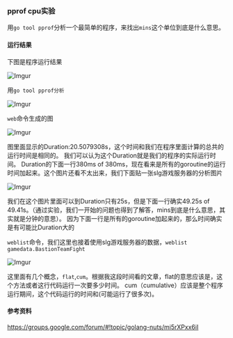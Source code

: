 ### pprof cpu实验
用`go tool pprof`分析一个最简单的程序，来找出`mins`这个单位到底是什么意思。

#### 运行结果
下图是程序运行结果

![Imgur](http://i.imgur.com/8uzBKBi.png)

用`go tool pprof分析`

![Imgur](http://i.imgur.com/m7vnbOr.png)

`web`命令生成的图

![Imgur](http://i.imgur.com/ulDOHUQ.png)

图里面显示的Duration:20.5079308s，这个时间和我们在程序里面计算的总共的运行时间是相同的。
我们可以认为这个Duration就是我们的程序的实际运行时间。
Duration的下面一行380ms of 380ms，现在看来是所有的goroutine的运行时间加起来。这个图片还看不太出来，我们下面贴一张slg游戏服务器的分析图片

![Imgur](http://i.imgur.com/i2368cb.png)

我们在这个图片里面可以到Duration只有25s，但是下面一行确实49.25s of 49.41s。（通过实验，我们一开始的问题也得到了解答，mins到底是什么意思，其实就是分钟的意思）。
因为下面一行是所有的goroutine加起来的，那么时间确实是有可能比Duration大的

`weblist`命令，我们这里也接着使用slg游戏服务器的数据，`weblist gamedata.BastionTeamFight`

![Imgur](http://i.imgur.com/MaR598T.png)

这里面有几个概念，`flat`,`cum`。根据我这段时间看的文章，flat的意思应该是，这个方法或者这行代码运行一次要多少时间。
cum（cumulative）应该是整个程序运行期间，这个代码运行的时间和(可能运行了很多次)。

#### 参考资料
https://groups.google.com/forum/#!topic/golang-nuts/mi5rXPxx6iI